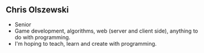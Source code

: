 ## Chris Olszewski
- Senior
- Game development, algorithms, web (server and client side), anything to do with programming.
- I'm hoping to teach, learn and create with programming.